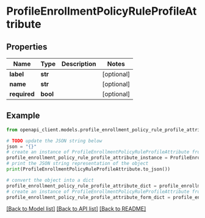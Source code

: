 # ProfileEnrollmentPolicyRuleProfileAttribute


## Properties

Name | Type | Description | Notes
------------ | ------------- | ------------- | -------------
**label** | **str** |  | [optional] 
**name** | **str** |  | [optional] 
**required** | **bool** |  | [optional] 

## Example

```python
from openapi_client.models.profile_enrollment_policy_rule_profile_attribute import ProfileEnrollmentPolicyRuleProfileAttribute

# TODO update the JSON string below
json = "{}"
# create an instance of ProfileEnrollmentPolicyRuleProfileAttribute from a JSON string
profile_enrollment_policy_rule_profile_attribute_instance = ProfileEnrollmentPolicyRuleProfileAttribute.from_json(json)
# print the JSON string representation of the object
print(ProfileEnrollmentPolicyRuleProfileAttribute.to_json())

# convert the object into a dict
profile_enrollment_policy_rule_profile_attribute_dict = profile_enrollment_policy_rule_profile_attribute_instance.to_dict()
# create an instance of ProfileEnrollmentPolicyRuleProfileAttribute from a dict
profile_enrollment_policy_rule_profile_attribute_form_dict = profile_enrollment_policy_rule_profile_attribute.from_dict(profile_enrollment_policy_rule_profile_attribute_dict)
```
[[Back to Model list]](../README.md#documentation-for-models) [[Back to API list]](../README.md#documentation-for-api-endpoints) [[Back to README]](../README.md)


